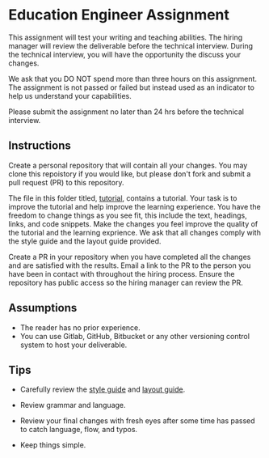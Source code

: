 # Education Engineer Assignment

This assignment will test your writing and teaching abilities. The hiring manager will review the deliverable before the technical interview. During the technical interview, you will have the opportunity the discuss your changes.

We ask that you DO NOT spend more than three hours on this assignment.  The assignment is not passed or failed but instead used as an indicator to help us understand your capabilities. 

Please submit the assignment no later than 24 hrs before the technical interview.

## Instructions

Create a personal repository that will contain all your changes. You may clone this repoistory if you would like, but please don't fork and submit a pull request (PR) to this repository.

The file in this folder titled, [tutorial](tutorial.md), contains a tutorial. Your task is to improve the tutorial and help improve the learning experience. You have the freedom to change things as you see fit, this include the text, headings, links, and code snippets. Make the changes you feel improve the quality of the tutorial and the learning exprience. 
We ask that all changes comply with the style guide and the layout guide provided.

Create a PR in your repository when you have completed all the changes and are satisfied with the results. Email a link to the PR to the person you have been in contact with throughout the hiring process. Ensure the repository has public access so the hiring manager can review the PR. 


## Assumptions
- The reader has no prior experience.
- You can use Gitlab, GitHub, Bitbucket or any other versioning control system to host your deliverable.


## Tips

- Carefully review the [style guide](../style_guide.md) and [layout guide](./layout.md).

- Review grammar and language.

- Review your final changes with fresh eyes after some time has passed to catch language, flow, and typos.

- Keep things simple.

